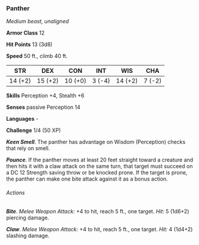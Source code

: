 ### Panther

*Medium beast, unaligned*

**Armor Class** 12

**Hit Points** 13 (3d8)

**Speed** 50 ft., climb 40 ft.

| STR      | DEX      | CON      | INT      | WIS      | CHA      |
|:--------:|:--------:|:--------:|:--------:|:--------:|:--------:|
| 14 (+2)  | 15 (+2)  | 10 (+0)  | 3 (-4)   | 14 (+2)  | 7 (-2)   |

**Skills** Perception +4, Stealth +6

**Senses** passive Perception 14

**Languages** -

**Challenge** 1/4 (50 XP)

***Keen Smell***. The panther has advantage on Wisdom (Perception) checks that rely on smell.

***Pounce***. If the panther moves at least 20 feet straight toward a creature and then hits it with a claw attack on the same turn, that target must succeed on a DC 12 Strength saving throw or be knocked prone. If the target is prone, the panther can make one bite attack against it as a bonus action.

###### Actions

***Bite***. *Melee Weapon Attack:* +4 to hit, reach 5 ft., one target. *Hit:* 5 (1d6+2) piercing damage.

***Claw***. *Melee Weapon Attack:* +4 to hit, reach 5 ft., one target. *Hit:* 4 (1d4+2) slashing damage.